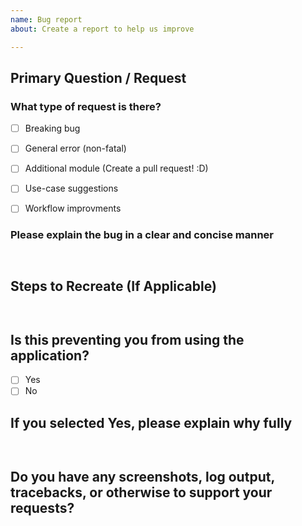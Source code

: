```yaml
---
name: Bug report
about: Create a report to help us improve

---
```


## Primary Question / Request

### What type of request is there?
- [ ] Breaking bug
- [ ] General error (non-fatal)
- [ ] Additional module (Create a pull request! :D)
- [ ] Use-case suggestions
- [ ] Workflow improvments


### Please explain the bug in a clear and concise manner
```


```

## Steps to Recreate (If Applicable)
```


```

## Is this preventing you from using the application?
- [ ] Yes
- [ ] No

## If you selected Yes, please explain why fully
```


```

## Do you have any screenshots, log output, tracebacks, or otherwise to support your requests?
```

```
